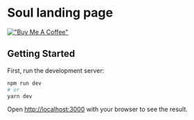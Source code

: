 # Soul landing page

[!["Buy Me A Coffee"](https://www.buymeacoffee.com/assets/img/custom_images/orange_img.png)](https://www.buymeacoffee.com/lws803)

## Getting Started

First, run the development server:

```bash
npm run dev
# or
yarn dev
```

Open [http://localhost:3000](http://localhost:3000) with your browser to see the result.
